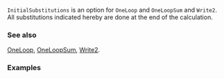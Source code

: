 `InitialSubstitutions` is an option for `OneLoop` and `OneLoopSum` and `Write2`. All substitutions indicated hereby are done at the end of the calculation.

### See also

[OneLoop](OneLoop), [OneLoopSum](OneLoopSum), [Write2](Write2).

### Examples